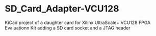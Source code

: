 # SD_Card_Adapter-VCU128

KiCad project of a daughter card for Xilinx UltraScale+ VCU128 FPGA Evaluationn Kit adding a SD card socket and a JTAG header
